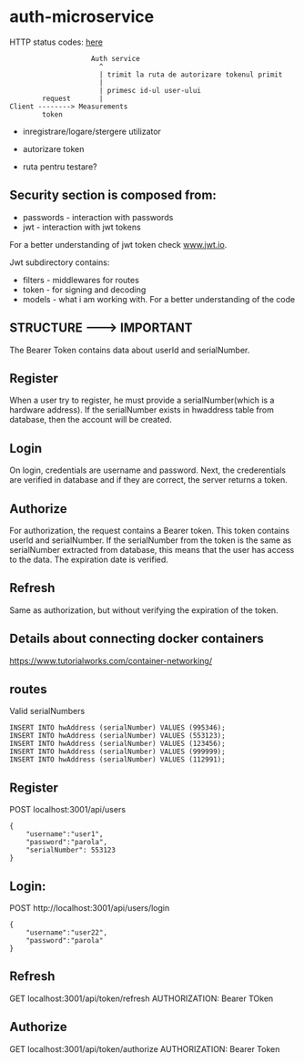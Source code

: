 # auth-microservice

HTTP status codes: [here](https://en.wikipedia.org/wiki/List_of_HTTP_status_codes)

```
                    Auth service
                      ^
                      | trimit la ruta de autorizare tokenul primit
                      | 
                      | primesc id-ul user-ului
        request       |           
Client --------> Measurements
        token
```


- inregistrare/logare/stergere utilizator
- autorizare token

- ruta pentru testare?

## Security section is composed from:
- passwords - interaction with passwords
- jwt - interaction with jwt tokens

For a better understanding of jwt token check www.jwt.io.

Jwt subdirectory contains:

- filters - middlewares for routes
- token - for signing and decoding
- models - what i am working with. For a better understanding of the code


## STRUCTURE ---> IMPORTANT
The Bearer Token contains data about userId and serialNumber.

Register
-
When a user try to register, he must provide a serialNumber(which is a hardware address). If the serialNumber exists in hwaddress table from database, then the account will be created.

Login
-
On login, credentials are username and password. Next, the crederentials are verified in database and if they are correct, the server returns a token.

Authorize
- 
For authorization, the request contains a Bearer token. This token contains userId and serialNumber. If the serialNumber from the token is the same as serialNumber extracted from database, this means that the user has access to the data. The expiration date is verified.

Refresh
- 
Same as authorization, but without verifying the expiration of the token.


## Details about connecting docker containers
https://www.tutorialworks.com/container-networking/

## routes
Valid serialNumbers
```
INSERT INTO hwAddress (serialNumber) VALUES (995346);
INSERT INTO hwAddress (serialNumber) VALUES (553123);
INSERT INTO hwAddress (serialNumber) VALUES (123456);
INSERT INTO hwAddress (serialNumber) VALUES (999999);
INSERT INTO hwAddress (serialNumber) VALUES (112991);
```

Register
-
POST localhost:3001/api/users
```
{
    "username":"user1",
    "password":"parola",
    "serialNumber": 553123
}
```
Login:
-
POST http://localhost:3001/api/users/login
```
{
    "username":"user22",
    "password":"parola"
}
```

Refresh
-
GET localhost:3001/api/token/refresh
AUTHORIZATION: Bearer TOken <Token>

Authorize
-
GET localhost:3001/api/token/authorize
AUTHORIZATION: Bearer Token <Token VALID>



